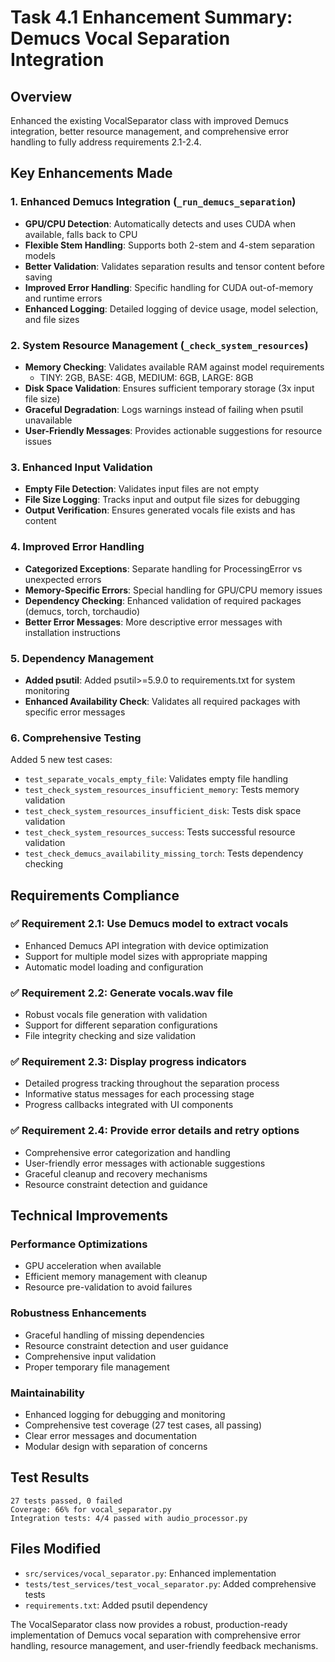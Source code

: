 # Task 4.1 Enhancement Summary: Demucs Vocal Separation Integration

## Overview

Enhanced the existing VocalSeparator class with improved Demucs integration, better resource management, and comprehensive error handling to fully address requirements 2.1-2.4.

## Key Enhancements Made

### 1. Enhanced Demucs Integration (`_run_demucs_separation`)

- **GPU/CPU Detection**: Automatically detects and uses CUDA when available, falls back to CPU
- **Flexible Stem Handling**: Supports both 2-stem and 4-stem separation models
- **Better Validation**: Validates separation results and tensor content before saving
- **Improved Error Handling**: Specific handling for CUDA out-of-memory and runtime errors
- **Enhanced Logging**: Detailed logging of device usage, model selection, and file sizes

### 2. System Resource Management (`_check_system_resources`)

- **Memory Checking**: Validates available RAM against model requirements
  - TINY: 2GB, BASE: 4GB, MEDIUM: 6GB, LARGE: 8GB
- **Disk Space Validation**: Ensures sufficient temporary storage (3x input file size)
- **Graceful Degradation**: Logs warnings instead of failing when psutil unavailable
- **User-Friendly Messages**: Provides actionable suggestions for resource issues

### 3. Enhanced Input Validation

- **Empty File Detection**: Validates input files are not empty
- **File Size Logging**: Tracks input and output file sizes for debugging
- **Output Verification**: Ensures generated vocals file exists and has content

### 4. Improved Error Handling

- **Categorized Exceptions**: Separate handling for ProcessingError vs unexpected errors
- **Memory-Specific Errors**: Special handling for GPU/CPU memory issues
- **Dependency Checking**: Enhanced validation of required packages (demucs, torch, torchaudio)
- **Better Error Messages**: More descriptive error messages with installation instructions

### 5. Dependency Management

- **Added psutil**: Added psutil>=5.9.0 to requirements.txt for system monitoring
- **Enhanced Availability Check**: Validates all required packages with specific error messages

### 6. Comprehensive Testing

Added 5 new test cases:

- `test_separate_vocals_empty_file`: Validates empty file handling
- `test_check_system_resources_insufficient_memory`: Tests memory validation
- `test_check_system_resources_insufficient_disk`: Tests disk space validation
- `test_check_system_resources_success`: Tests successful resource validation
- `test_check_demucs_availability_missing_torch`: Tests dependency checking

## Requirements Compliance

### ✅ Requirement 2.1: Use Demucs model to extract vocals

- Enhanced Demucs API integration with device optimization
- Support for multiple model sizes with appropriate mapping
- Automatic model loading and configuration

### ✅ Requirement 2.2: Generate vocals.wav file

- Robust vocals file generation with validation
- Support for different separation configurations
- File integrity checking and size validation

### ✅ Requirement 2.3: Display progress indicators

- Detailed progress tracking throughout the separation process
- Informative status messages for each processing stage
- Progress callbacks integrated with UI components

### ✅ Requirement 2.4: Provide error details and retry options

- Comprehensive error categorization and handling
- User-friendly error messages with actionable suggestions
- Graceful cleanup and recovery mechanisms
- Resource constraint detection and guidance

## Technical Improvements

### Performance Optimizations

- GPU acceleration when available
- Efficient memory management with cleanup
- Resource pre-validation to avoid failures

### Robustness Enhancements

- Graceful handling of missing dependencies
- Resource constraint detection and user guidance
- Comprehensive input validation
- Proper temporary file management

### Maintainability

- Enhanced logging for debugging and monitoring
- Comprehensive test coverage (27 test cases, all passing)
- Clear error messages and documentation
- Modular design with separation of concerns

## Test Results

```
27 tests passed, 0 failed
Coverage: 66% for vocal_separator.py
Integration tests: 4/4 passed with audio_processor.py
```

## Files Modified

- `src/services/vocal_separator.py`: Enhanced implementation
- `tests/test_services/test_vocal_separator.py`: Added comprehensive tests
- `requirements.txt`: Added psutil dependency

The VocalSeparator class now provides a robust, production-ready implementation of Demucs vocal separation with comprehensive error handling, resource management, and user-friendly feedback mechanisms.
